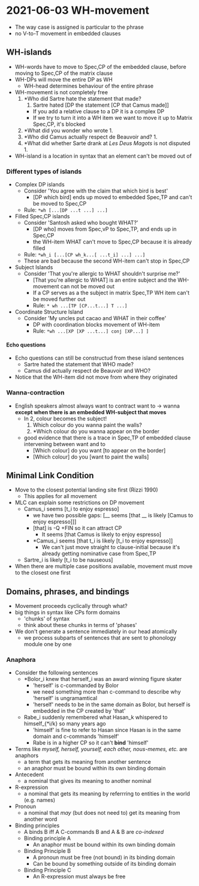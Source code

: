 # 2021-06-03 WH-movement

* The way case is assigned is particular to the phrase
* no V-to-T movement in embedded clauses
## WH-islands
* WH-words have to move to Spec,CP of the embedded clause, before moving to Spec,CP of the matrix clause 
* WH-DPs will move the entire DP as WH
  * WH-head determines behaviour of the entire phrase
* WH-movement is not completely free
  1. \*Who did Sartre hate the statement that made?
     1. Sartre hated [DP the statement [CP that Camus made]]
     * If you add a relative clause to a DP it is a complex DP  
     * If we try to turn it into a WH item we want to move it up to Matrix Spec,CP, it's blocked
  2. \*What did you wonder who wrote
     1. 
  3. \*Who did Camus actually respect de Beauvoir and?
     1. 
  4. \*What did whether Sarte drank at *Les Deus Magots* is not disputed 
     1. 
* WH-island is a location in syntax that an element can't be moved out of
### Different types of islands
* Complex DP islands
  * Consider 'You agree with the claim that which bird is best'
    * [DP which bird] ends up moved to embedded Spec,TP and can't be moved to Spec,CP
  * Rule: `*wh [...[DP ...t ...] ...]`
* Filled Spec,CP islands
  * Consider 'Santosh asked who bought WHAT?'
    * [DP who] moves from Spec,vP to Spec,TP, and ends up in Spec,CP
    * the WH-item WHAT can't move to Spec,CP because it is already filled
  * Rule: `*wh_i [...[CP wh_k...[ ...t_i] ...] ...]`
  * These are bad because the second WH-item can't stop in Spec,CP
* Subject Islands
  * Consider 'That you're allergic to WHAT shouldn't surprise me?'
    * [That you're allergic to WHAT] is an entire subject and the WH-movement can not be moved out
    * If a CP serves as a the subject in matrix Spec,TP WH item can't be moved further out
    * Rule: `* wh ...[TP [CP...t...] T ...]`
* Coordinate Structure Island
  * Consider 'My uncles put cacao and WHAT in their coffee'
    * DP with coordination blocks movement of WH-item 
    * Rule: `*wh ...[XP [XP ...t...] conj [XP...] ]`
#### Echo questions
* Echo questions can still be constructud from these island sentences
  * Sartre hated the statement that WHO made?
  * Camus did actually respect de Beauvoir and WHO?
* Notice that the WH-item did not move from where they originated
### Wanna-contraction
* English speakers almost always want to contract want to -> wanna **except when there is an embedded WH-subject that moves**
  * In 2, colour becomes the subject!
    1. Which colour do you wanna paint the walls?
    2. *Which colour do you wanna appear on the border
  * good evidence that there is a trace in Spec,TP of embedded clause intervening between want and to
    * [Which colour] do you want [to appear on the border]
    * [Which colour] do you [want to paint the walls]
## Minimal Link Condition
* Move to the closest potential landing site first (Rizzi 1990)
  * This applies for all movement
* MLC can explain some restrictions on DP movement
  * Camus_i seems [t_i to enjoy espresso]
    * we have two possible gaps: [__ seems [that __ is likely [Camus to enjoy espresso]]]
    * [that] is -Q +FIN so it can attract CP
      * It seems [that Camus is likely to enjoy espresso]
    * *Camus_i seems [that t_i is likely [t_i to enjoy espresso]]
      * We can't just move straight to clause-initial because it's already getting nominative case from Spec,TP
  * Sartre_i is likely [t_i to be nauseous]
* When there are multiple case positions available, movement must move to the closest one first
## Domains, phrases, and bindings
* Movement proceeds cyclically through what?
* big things in syntax like CPs form domains
  * 'chunks' of syntax
  * think about these chunks in terms of 'phases'
* We don't generate a sentence immediately in our head atomically
  * we process subparts of sentences that are sent to phonology module one by one 
### Anaphora
* Consider the following sentences
  * *Bolor_i knew that herself_i was an award winning figure skater
    * 'herself' is c-commanded by Bolor
    * we need something more than c-command to describe why 'herself' is ungramamtical
    * 'herself' needs to be in the same domain as Bolor, but herself is embedded in the CP created by 'that'
  * Rabe_i suddenly remembered what Hasan_k whispered to himself_{*i/k} so many years ago
    * 'himself' is fine to refer to Hasan since Hasan is in the same domain and c-commands 'himself'
    * Rabe is in a higher CP so it can't **bind** 'himself'
* Terms like *myself, herself, yourself, each other, nous-memes, etc.* are anaphors
  * a term that gets its meaning from another sentence
  * an anaphor must be bound within its own binding domain
* Antecedent
  * a nominal that gives its meaning to another nominal
* R-expression
  * a nominal that gets its meaning by referrring to entities in the world (e.g. names)
* Pronoun
  * a nominal that *may* (but does not need to) get its meaning from another word
* Binding principles
  * A binds B iff A C-commands B and A & B are *co-indexed*
  * Binding principle A
    * An anaphor must be bound within its own binding domain
  * Binding Principle B
    * A pronoun must be free (not bound) in its binding domain
    * Can be bound by something outside of its binding domain
  * Binding Principle C
    * An R-expression must always be free
